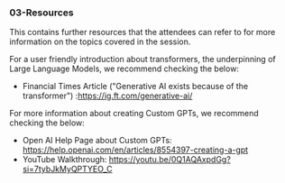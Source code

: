 ### 03-Resources

This contains further resources that the attendees can refer to for more information on the topics covered in the session.

For a user friendly introduction about transformers, the underpinning of Large Language Models, we recommend checking the below:
- Financial Times Article ("Generative AI exists because of the transformer") :https://ig.ft.com/generative-ai/

For more information about creating Custom GPTs, we recommend checking the below:
- Open AI Help Page about Custom GPTs: https://help.openai.com/en/articles/8554397-creating-a-gpt
- YouTube Walkthrough: https://youtu.be/0Q1AQAxpdGg?si=7tybJkMyQPTYEO_C